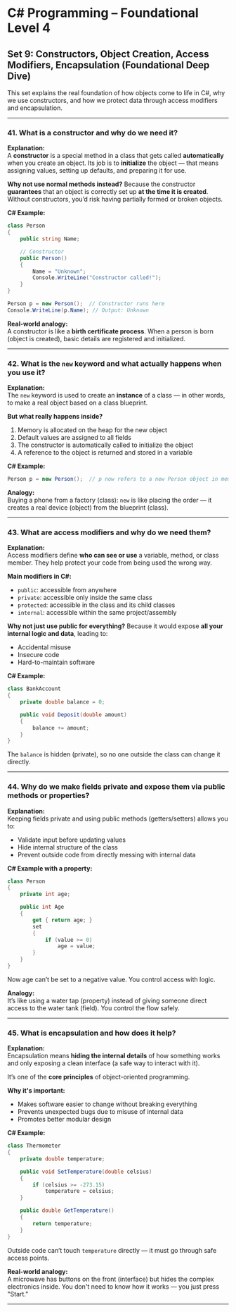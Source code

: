 
# C# Programming – Foundational Level 4

## Set 9: Constructors, Object Creation, Access Modifiers, Encapsulation (Foundational Deep Dive)

This set explains the real foundation of how objects come to life in C#, why we use constructors, and how we protect data through access modifiers and encapsulation.

---

### 41. What is a constructor and why do we need it?

**Explanation:**  
A **constructor** is a special method in a class that gets called **automatically** when you create an object. Its job is to **initialize** the object — that means assigning values, setting up defaults, and preparing it for use.

**Why not use normal methods instead?**
Because the constructor **guarantees** that an object is correctly set up **at the time it is created**. Without constructors, you’d risk having partially formed or broken objects.

**C# Example:**
```csharp
class Person
{
    public string Name;

    // Constructor
    public Person()
    {
        Name = "Unknown";
        Console.WriteLine("Constructor called!");
    }
}

Person p = new Person();  // Constructor runs here
Console.WriteLine(p.Name); // Output: Unknown
```

**Real-world analogy:**  
A constructor is like a **birth certificate process**. When a person is born (object is created), basic details are registered and initialized.

---

### 42. What is the `new` keyword and what actually happens when you use it?

**Explanation:**  
The `new` keyword is used to create an **instance** of a class — in other words, to make a real object based on a class blueprint.

**But what really happens inside?**
1. Memory is allocated on the heap for the new object
2. Default values are assigned to all fields
3. The constructor is automatically called to initialize the object
4. A reference to the object is returned and stored in a variable

**C# Example:**
```csharp
Person p = new Person();  // p now refers to a new Person object in memory
```

**Analogy:**  
Buying a phone from a factory (class): `new` is like placing the order — it creates a real device (object) from the blueprint (class).

---

### 43. What are access modifiers and why do we need them?

**Explanation:**  
Access modifiers define **who can see or use** a variable, method, or class member. They help protect your code from being used the wrong way.

**Main modifiers in C#:**
- `public`: accessible from anywhere
- `private`: accessible only inside the same class
- `protected`: accessible in the class and its child classes
- `internal`: accessible within the same project/assembly

**Why not just use public for everything?**
Because it would expose **all your internal logic and data**, leading to:
- Accidental misuse
- Insecure code
- Hard-to-maintain software

**C# Example:**
```csharp
class BankAccount
{
    private double balance = 0;

    public void Deposit(double amount)
    {
        balance += amount;
    }
}
```

The `balance` is hidden (private), so no one outside the class can change it directly.

---

### 44. Why do we make fields private and expose them via public methods or properties?

**Explanation:**  
Keeping fields private and using public methods (getters/setters) allows you to:
- Validate input before updating values
- Hide internal structure of the class
- Prevent outside code from directly messing with internal data

**C# Example with a property:**
```csharp
class Person
{
    private int age;

    public int Age
    {
        get { return age; }
        set 
        { 
            if (value >= 0)
                age = value;
        }
    }
}
```

Now age can’t be set to a negative value. You control access with logic.

**Analogy:**  
It’s like using a water tap (property) instead of giving someone direct access to the water tank (field). You control the flow safely.

---

### 45. What is encapsulation and how does it help?

**Explanation:**  
Encapsulation means **hiding the internal details** of how something works and only exposing a clean interface (a safe way to interact with it).

It’s one of the **core principles** of object-oriented programming.

**Why it's important:**
- Makes software easier to change without breaking everything
- Prevents unexpected bugs due to misuse of internal data
- Promotes better modular design

**C# Example:**
```csharp
class Thermometer
{
    private double temperature;

    public void SetTemperature(double celsius)
    {
        if (celsius >= -273.15)
            temperature = celsius;
    }

    public double GetTemperature()
    {
        return temperature;
    }
}
```

Outside code can’t touch `temperature` directly — it must go through safe access points.

**Real-world analogy:**  
A microwave has buttons on the front (interface) but hides the complex electronics inside. You don't need to know how it works — you just press "Start."

---


